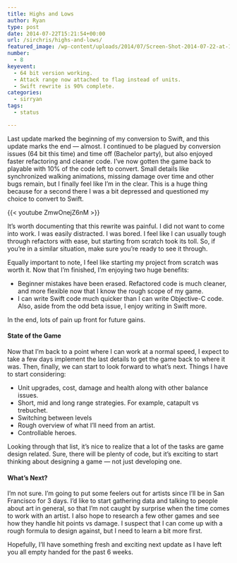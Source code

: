 ```yaml
---
title: Highs and Lows
author: Ryan
type: post
date: 2014-07-22T15:21:54+00:00
url: /sirchris/highs-and-lows/
featured_image: /wp-content/uploads/2014/07/Screen-Shot-2014-07-22-at-11.20.15-AM-1.png
number:
  - 8
keyevent:
  - 64 bit version working.
  - Attack range now attached to flag instead of units.
  - Swift rewrite is 90% complete.
categories:
  - sirryan
tags:
  - status

---
```

Last update marked the beginning of my conversion to Swift, and this update marks the end &#8212; almost. I continued to be plagued by conversion issues (64 bit this time) and time off (Bachelor party), but also enjoyed faster refactoring and cleaner code. I&#8217;ve now gotten the game back to playable with 10% of the code left to convert. Small details like synchronized walking animations, missing damage over time and other bugs remain, but I finally feel like I&#8217;m in the clear. This is a huge thing because for a second there I was a bit depressed and questioned my choice to convert to Swift.
<!--more-->

{{< youtube ZmwOnejZ6nM >}}

It&#8217;s worth documenting that this rewrite was painful. I did not want to come into work. I was easily distracted. I was bored. I feel like I can usually tough through refactors with ease, but starting from scratch took its toll. So, if you&#8217;re in a similar situation, make sure you&#8217;re ready to see it through.

Equally important to note, I feel like starting my project from scratch was worth it. Now that I&#8217;m finished, I&#8217;m enjoying two huge benefits:

  * Beginner mistakes have been erased. Refactored code is much cleaner, and more flexible now that I know the rough scope of my game.
  * I can write Swift code much quicker than I can write Objective-C code. Also, aside from the odd beta issue, I enjoy writing in Swift more.

In the end, lots of pain up front for future gains.

#### State of the Game

Now that I&#8217;m back to a point where I can work at a normal speed, I expect to take a few days implement the last details to get the game back to where it was. Then, finally, we can start to look forward to what&#8217;s next. Things I have to start considering:

  * Unit upgrades, cost, damage and health along with other balance issues.
  * Short, mid and long range strategies. For example, catapult vs trebuchet.
  * Switching between levels
  * Rough overview of what I&#8217;ll need from an artist.
  * Controllable heroes.

Looking through that list, it&#8217;s nice to realize that a lot of the tasks are game design related. Sure, there will be plenty of code, but it&#8217;s exciting to start thinking about designing a game &#8212; not just developing one.

#### What&#8217;s Next?

I&#8217;m not sure. I&#8217;m going to put some feelers out for artists since I&#8217;ll be in San Francisco for 3 days. I&#8217;d like to start gathering data and talking to people about art in general, so that I&#8217;m not caught by surprise when the time comes to work with an artist. I also hope to research a few other games and see how they handle hit points vs damage. I suspect that I can come up with a rough formula to design against, but I need to learn a bit more first.

Hopefully, I&#8217;ll have something fresh and exciting next update as I have left you all empty handed for the past 6 weeks.